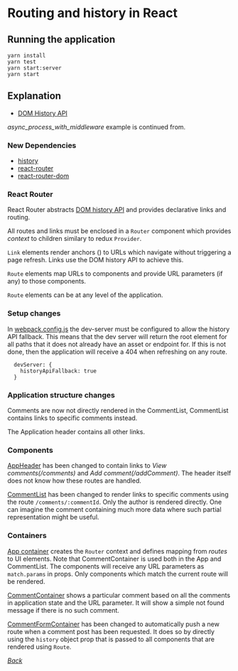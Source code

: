 # Routing and history in React

## Running the application

```text
yarn install
yarn test
yarn start:server
yarn start
```

## Explanation

* [DOM History API](https://developer.mozilla.org/en-US/docs/Web/API/History_API)

_async\_process\_with\_middleware_ example is continued from.

### New Dependencies

* [history](https://www.npmjs.com/package/history)
* [react-router](https://github.com/ReactTraining/react-router)
* [react-router-dom](https://github.com/ReactTraining/react-router/tree/master/packages/react-router-dom)

### React Router

React Router abstracts [DOM history API](https://developer.mozilla.org/en-US/docs/Web/API/History_API) and provides declarative links and routing.

All routes and links must be enclosed in a `Router` component which provides _context_ to children similary to redux `Provider`.

`Link` elements render anchors \(\) to URLs which navigate without triggering a page refresh. Links use the DOM history API to achieve this.

`Route` elements map URLs to components and provide URL parameters \(if any\) to those components.

`Route` elements can be at any level of the application.

### Setup changes

In [webpack.config.js](https://github.com/urmastalimaa/interactive_frontend_development_2018/tree/cdb4bae60178ff8cb84deb048ae3ba7f93a069f5/lecture_7/webpack.config.js) the dev-server must be configured to allow the history API fallback. This means that the dev server will return the root element for all paths that it does not already have an asset or endpoint for. If this is not done, then the application will receive a 404 when refreshing on any route.

```text
  devServer: {
    historyApiFallback: true
  }
```

### Application structure changes

Comments are now not directly rendered in the CommentList, CommentList contains links to specific comments instead.

The Application header contains all other links.

### Components

[AppHeader](https://github.com/urmastalimaa/interactive_frontend_development_2018/tree/cdb4bae60178ff8cb84deb048ae3ba7f93a069f5/lecture_7/src/router-basics/components/AppHeader.js) has been changed to contain links to _View comments\(/comments\)_ and _Add comment\(/addComment\)_. The header itself does not know how these routes are handled.

[CommentList](https://github.com/urmastalimaa/interactive_frontend_development_2018/tree/cdb4bae60178ff8cb84deb048ae3ba7f93a069f5/lecture_7/src/router-basics/components/CommentList.js) has been changed to render links to specific comments using the route `/comments/:commentId`. Only the author is rendered directly. One can imagine the comment containing much more data where such partial representation might be useful.

### Containers

[App container](https://github.com/urmastalimaa/interactive_frontend_development_2018/tree/cdb4bae60178ff8cb84deb048ae3ba7f93a069f5/lecture_7/src/router-basics/containers/App.js) creates the `Router` context and defines mapping from _routes_ to UI elements. Note that CommentContainer is used both in the App and CommentList. The components will receive any URL parameters as `match.params` in props. Only components which match the current route will be rendered.

[CommentContainer](https://github.com/urmastalimaa/interactive_frontend_development_2018/tree/cdb4bae60178ff8cb84deb048ae3ba7f93a069f5/lecture_7/src/router-basics/containers/CommentContainer.js) shows a particular comment based on all the comments in application state and the URL parameter. It will show a simple not found message if there is no such comment.

[CommentFormContainer](https://github.com/urmastalimaa/interactive_frontend_development_2018/tree/cdb4bae60178ff8cb84deb048ae3ba7f93a069f5/lecture_7/src/router-basics/containers/CommentFormContainer.js) has been changed to automatically push a new route when a comment post has been requested. It does so by directly using the `history` object prop that is passed to all components that are rendered using `Route`.

[_Back_](../../lecture_7-1.md)

